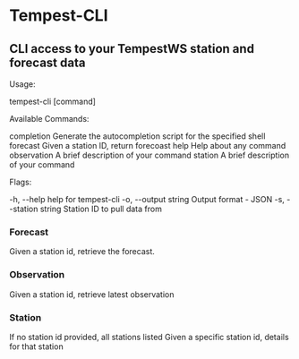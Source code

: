 # Tempest-CLI
## CLI access to your TempestWS station and forecast data

Usage:

tempest-cli [command]

Available Commands:

completion Generate the autocompletion script for the specified shell
forecast Given a station ID, return forecoast
help Help about any command
observation A brief description of your command
station A brief description of your command

Flags:

-h, --help help for tempest-cli
-o, --output string Output format - JSON
-s, --station string Station ID to pull data from

  ### Forecast
  Given a station id, retrieve the forecast. 
  ### Observation
  Given a station id, retrieve latest observation
  ### Station
  If no station id provided, all stations listed 
  Given a specific station id, details for that station